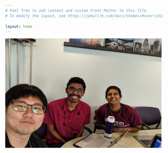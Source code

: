 ```yaml
---
# Feel free to add content and custom Front Matter to this file.
# To modify the layout, see https://jekyllrb.com/docs/themes/#overriding-theme-defaults

layout: home
---
```


<img src="group_photo1.jpg" alt="group in CEE lounge" width="500" height="350">
